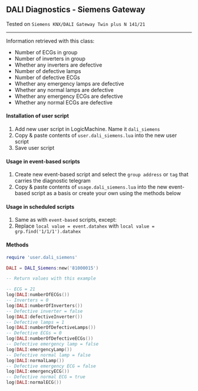 ## DALI Diagnostics - Siemens Gateway
Tested on `Siemens KNX/DALI Gateway Twin plus N 141/21`

<hr>

Information retrieved with this class:
* Number of ECGs in group
* Number of inverters in group
* Whether any inverters are defective
* Number of defective lamps
* Number of defective ECGs
* Whether any emergency lamps are defective
* Whether any normal lamps are defective
* Whether any emergency ECGs are defective
* Whether any normal ECGs are defective

#### Installation of user script
1. Add new user script in LogicMachine. Name it `dali_siemens`
2. Copy & paste contents of `user.dali_siemens.lua` into the new user script
3. Save user script

#### Usage in event-based scripts
1. Create new event-based script and select the `group address` or `tag` that carries the diagnostic telegram
2. Copy & paste contents of `usage.dali_siemens.lua` into the new event-based script as a basis or create your own using the methods below

#### Usage in scheduled scripts
1. Same as with `event-based` scripts, except:
2. Replace `local value = event.datahex` with `local value = grp.find('1/1/1').datahex`

#### Methods 
 
```lua
require 'user.dali_siemens'

DALI = DALI_Siemens:new('81000015')

-- Return values with this example

-- ECG = 21
log(DALI:numberOfECGs())
-- Inverters = 0
log(DALI:numberOfInverters())
-- Defective inverter = false
log(DALI:defectiveInverter())
-- Defective lamps = 1
log(DALI:numberOfDefectiveLamps())
-- Defective ECGs = 0
log(DALI:numberOfDefectiveECGs())
-- Defective emergency lamp = false
log(DALI:emergencyLamp())
-- Defective normal lamp = false
log(DALI:normalLamp())
-- Defective emergency ECG = false
log(DALI:emergencyECG())
-- Defective normal ECG = true
log(DALI:normalECG())
```
